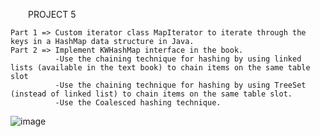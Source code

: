 &emsp;&emsp;PROJECT 5

    Part 1 => Custom iterator class MapIterator to iterate through the keys in a HashMap data structure in Java.
    Part 2 => Implement KWHashMap interface in the book.
              -Use the chaining technique for hashing by using linked lists (available in the text book) to chain items on the same table slot
              -Use the chaining technique for hashing by using TreeSet (instead of linked list) to chain items on the same table slot.
              -Use the Coalesced hashing technique.

![image](https://user-images.githubusercontent.com/76924597/154778531-1c1cd7d4-7df7-44c6-ab40-4ace9fb93462.png)
